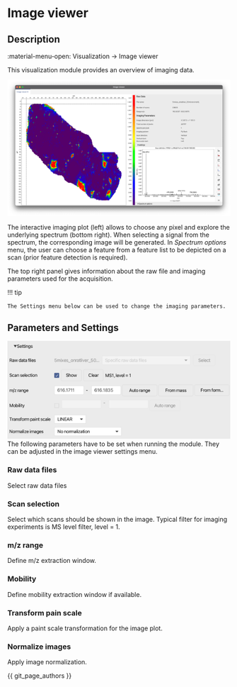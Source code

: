 # Image viewer

## Description

:material-menu-open: Visualization  → Image viewer

This visualization module provides an overview of imaging data.

![viewer](image_viewer.png)

The interactive imaging plot (left) allows to choose any pixel and explore the underlying spectrum (bottom right). When selecting a signal from the spectrum, the corresponding image will be generated. In *Spectrum options* menu, the user can choose a feature from a feature list to be depicted on a scan (prior feature detection is required).

The top right panel gives information about the raw file and imaging parameters used for the acquisition.

!!! tip
    
    The Settings menu below can be used to change the imaging parameters.

## Parameters and Settings

![settings](settings.png)
The following parameters have to be set when running the module. They can be adjusted in the image viewer settings menu.

### Raw data files ###
Select raw data files

### Scan selection ###
Select which scans should be shown in the image. Typical filter for imaging experiments is MS level filter, level = 1. 

### m/z range ###
Define m/z extraction window.

### Mobility ###
Define mobility extraction window if available.

### Transform pain scale ###
Apply a paint scale transformation for the image plot.

### Normalize images ###
Apply image normalization. 


{{ git_page_authors }}